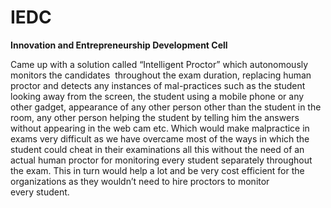 # IEDC
**Innovation and Entrepreneurship Development Cell**

Came up with a solution called “Intelligent Proctor” which autonomously monitors the candidates  throughout the exam duration, replacing human proctor and detects any instances of mal-practices such as the student looking away from the screen, the student using a mobile phone or any other gadget, appearance of any other person other than the student in the room, any other person helping the student by telling him the answers without appearing in the web cam etc. Which would make malpractice in exams very difficult as we have overcame most of the ways in which the student could cheat in their examinations all this without the need of an actual human proctor for monitoring every student separately throughout the exam. This in turn would help a lot and be very cost efficient for the organizations as they wouldn’t need to hire proctors to monitor every student.
